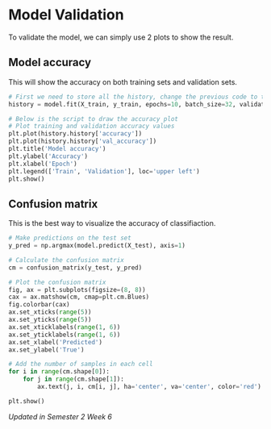 # **Model Validation**
To validate the model, we can simply use 2 plots to show the result.

## **Model accuracy**
This will show the accuracy on both training sets and validation sets.
```Python
# First we need to store all the history, change the previous code to this
history = model.fit(X_train, y_train, epochs=10, batch_size=32, validation_split=0.2)

# Below is the script to draw the accuracy plot
# Plot training and validation accuracy values
plt.plot(history.history['accuracy'])
plt.plot(history.history['val_accuracy'])
plt.title('Model accuracy')
plt.ylabel('Accuracy')
plt.xlabel('Epoch')
plt.legend(['Train', 'Validation'], loc='upper left')
plt.show()
```

## **Confusion matrix**
This is the best way to visualize the accuracy of classifiaction. 
```Python
# Make predictions on the test set
y_pred = np.argmax(model.predict(X_test), axis=1)

# Calculate the confusion matrix
cm = confusion_matrix(y_test, y_pred)

# Plot the confusion matrix
fig, ax = plt.subplots(figsize=(8, 8))
cax = ax.matshow(cm, cmap=plt.cm.Blues)
fig.colorbar(cax)
ax.set_xticks(range(5))
ax.set_yticks(range(5))
ax.set_xticklabels(range(1, 6))
ax.set_yticklabels(range(1, 6))
ax.set_xlabel('Predicted')
ax.set_ylabel('True')

# Add the number of samples in each cell
for i in range(cm.shape[0]):
    for j in range(cm.shape[1]):
        ax.text(j, i, cm[i, j], ha='center', va='center', color='red')

plt.show()
```

*Updated in Semester 2 Week 6*